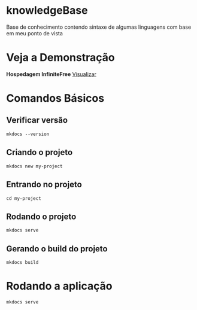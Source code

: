 # knowledgeBase
Base de conhecimento contendo sintaxe de algumas linguagens com base em meu ponto de vista

# Veja a Demonstração 
**Hospedagem InfiniteFree**
[Visualizar](http://knowledgesample.epizy.com/) 

# Comandos Básicos

## Verificar versão
```
mkdocs --version

```
## Criando o projeto
```
mkdocs new my-project

```
## Entrando no projeto
```
cd my-project

```
## Rodando o projeto
```
mkdocs serve

```
## Gerando o build do projeto
```
mkdocs build
```

# Rodando a aplicação
```
mkdocs serve
```